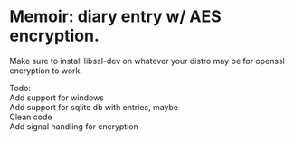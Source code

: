# Memoir: diary entry w/ AES encryption.
Make sure to install libssl-dev on whatever your distro may be for openssl encryption to work.

Todo:\
      Add support for windows\
      Add support for sqlite db with entries, maybe\
      Clean code\
      Add signal handling for encryption